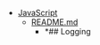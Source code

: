 - <a href = "E:\Node_projects\Node_Way\ArchivTSH_2\ArhivTimur_2\Logging-master\JavaScript\cat.JavaScript\dir.JavaScript.md">JavaScript</a>
    - <a href = "E:\Node_projects\Node_Way\ArchivTSH_2\ArhivTimur_2\Logging-master\JavaScript\README.md">README.md</a>
        - *## Logging
